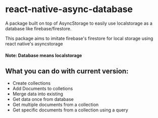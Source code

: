 # react-native-async-database
A package built on top of AsyncStorage to easily use localstorage as a database like firebase/firestore.

This package aims to imitate firebase's firestore for local storage using react native's asyncstorage 

#### Note: Database means localstorage

## What you can do with current version:
- Create collections
- Add Documents to colletions
- Merge data into existing
- Get data once from database
- Get multiple documents from a collection
- Get specific documents from a collection using a query